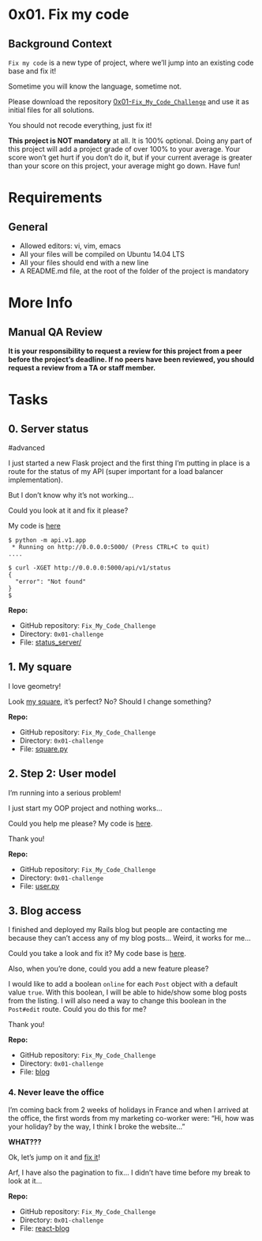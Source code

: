 # 0x01. Fix my code

## Background Context

``Fix my code`` is a new type of project, where we’ll jump into an existing code base and fix it!

Sometime you will know the language, sometime not.

Please download the repository [0x01-``Fix_My_Code_Challenge``](https://github.com/holbertonschool/0x01-``Fix_My_Code_Challenge``) and use it as initial files for all solutions.

You should not recode everything, just fix it!

**This project is NOT mandatory** at all. It is 100% optional. Doing any part of this project will add a project grade of over 100% to your average. Your score won’t get hurt if you don’t do it, but if your current average is greater than your score on this project, your average might go down. Have fun!

# Requirements

## General

* Allowed editors: vi, vim, emacs
* All your files will be compiled on Ubuntu 14.04 LTS
* All your files should end with a new line
* A README.md file, at the root of the folder of the project is mandatory

# More Info

## Manual QA Review

**It is your responsibility to request a review for this project from a peer before the project’s deadline. If no peers have been reviewed, you should request a review from a TA or staff member.**

# Tasks
## 0. Server status

#advanced

I just started a new Flask project and the first thing I’m putting in place is a route for the status of my API (super important for a load balancer implementation).

But I don’t know why it’s not working…

Could you look at it and fix it please?

My code is [here](https://github.com/holbertonschool/0x01-``Fix_My_Code_Challenge``/tree/master/status_server/)
```
$ python -m api.v1.app
 * Running on http://0.0.0.0:5000/ (Press CTRL+C to quit)
....
```

```
$ curl -XGET http://0.0.0.0:5000/api/v1/status
{
  "error": "Not found"
}
$
```

**Repo:**
- GitHub repository: `Fix_My_Code_Challenge`
- Directory: `0x01-challenge`
- File: [status_server/](./status_server/)

## 1. My square

I love geometry!

Look [my square](https://github.com/holbertonschool/0x01-Fix_My_Code_Challenge/blob/master/square.py), it’s perfect? No? Should I change something?

**Repo:**
- GitHub repository: `Fix_My_Code_Challenge`
- Directory: ``0x01-challenge``
- File: [square.py](./square.py/)

## 2. Step 2: User model

I’m running into a serious problem!

I just start my OOP project and nothing works…

Could you help me please? My code is [here](https://github.com/holbertonschool/0x01-Fix_My_Code_Challenge/blob/master/user.py).

Thank you!

**Repo:**
- GitHub repository: `Fix_My_Code_Challenge`
- Directory: `0x01-challenge`
- File: [user.py](./user.py/)

## 3. Blog access

I finished and deployed my Rails blog but people are contacting me because they can’t access any of my blog posts… Weird, it works for me…

Could you take a look and fix it? My code base is [here](https://github.com/holbertonschool/0x01-Fix_My_Code_Challenge/tree/master/blog).

Also, when you’re done, could you add a new feature please?

I would like to add a boolean ``online`` for each ``Post`` object with a default value ``true``. With this boolean, I will be able to hide/show some blog posts from the listing. I will also need a way to change this boolean in the ``Post#edit`` route. Could you do this for me?

Thank you!

**Repo:**
- GitHub repository: ``Fix_My_Code_Challenge``
- Directory: ``0x01-challenge``
- File: [blog](./blog/)

### 4. Never leave the office

I’m coming back from 2 weeks of holidays in France and when I arrived at the office, the first words from my marketing co-worker were: “Hi, how was your holiday? by the way, I think I broke the website…”

**WHAT???**

Ok, let’s jump on it and [fix it](https://github.com/holbertonschool/0x01-Fix_My_Code_Challenge/tree/master/react-blog)!

Arf, I have also the pagination to fix… I didn’t have time before my break to look at it…

**Repo:**
- GitHub repository: `Fix_My_Code_Challenge`
- Directory: `0x01-challenge`
- File: [react-blog](./react-blog/)

